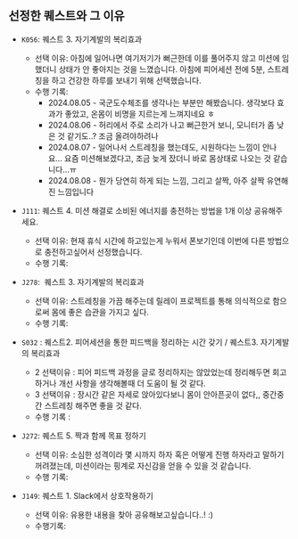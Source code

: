 ## 선정한 퀘스트와 그 이유

- `K056`:  퀘스트 3. 자기계발의 복리효과
    - 선택 이유: 아침에 일어나면 여기저기가 뻐근한데 이를 풀어주지 않고 미션에 임했더니 상태가 안 좋아지는 것을 느꼈습니다.
    아침에 피어세션 전에 5분, 스트레칭을 하고 건강한 하루를 보내기 위해 선택했습니다.
    - 수행 기록:
        - 2024.08.05 - 국군도수체조를 생각나는 부분만 해봤습니다. 생각보다 효과가 좋았고, 온몸이 비명을 지르는게 느껴지네요 ㅎ
        - 2024.08.06 - 허리에서 주로 소리가 나고 뻐근한거 보니, 모니터가 좀 낮은 것 같기도..? 조금 올려야하려나
        - 2024.08.07 - 일어나서 스트레칭을 했는데도, 시원하다는 느낌이 안나요... 요즘 미션해보겠다고, 조금 늦게 잤더니 바로 몸상태로 나오는 것 같습니다...ㅠ
        - 2024.08.08 - 뭔가 당연히 하게 되는 느낌, 그리고 살짝, 아주 살짝 유연해진 느낌입니다
      
- `J111`: 퀘스트 4. 미션 해결로 소비된 에너지를 충전하는 방법을 1개 이상 공유해주세요.
    - 선택 이유: 현재 휴식 시간에 하고있는게 누워서 폰보기인데 이번에 다른 방법으로 충전하고싶어서 선정했습니다.
    - 수행 기록:
      
- `J278`:  퀘스트 3. 자기계발의 복리효과
    - 선택 이유: 스트레칭을 가끔 해주는데 릴레이 프로젝트를 통해 의식적으로 함으로써 몸에 좋은 습관을 가지고 싶다.
    - 수행 기록:
      
- `S032` : 퀘스트2. 피어세션을 통한 피드백을 정리하는 시간 갖기 / 퀘스트3. 자기계발의 복리효과
    - 2 선택이유 : 피어 피드백 과정을 글로 정리하지는 않았었는데 정리해두면 회고하거나 개선 사항을 생각해볼때 더 도움이 될 것 같다.
    - 3 선택이유 : 장시간 같은 자세로 앉아있다보니 몸이 안아픈곳이 없다,, 중간중간 스트레칭 해주면 좋을 것 같다.
    - 수행 기록 :
      
- `J272`: 퀘스트 5. 짝과 함께 목표 정하기
    - 선택 이유: 소심한 성격이라 몇 시까지 하자 혹은 어떻게 진행 하자라고 말하기 꺼려졌는데, 미션이라는 핑계로 자신감을 얻을 수 있을 것 같습니다.
    - 수행 기록:
      
- `J149`: 퀘스트 1. Slack에서 상호작용하기
    - 선택 이유: 유용한 내용을 찾아 공유해보고싶습니다..! :)
    - 수행기록:
